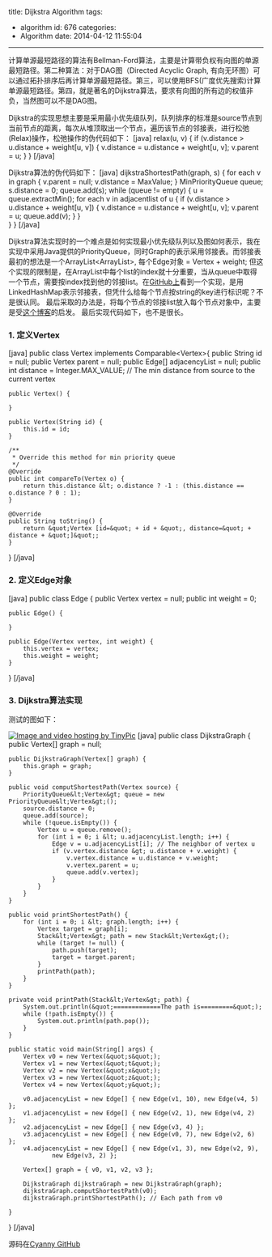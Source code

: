 title: Dijkstra Algorithm
tags:
  - algorithm
id: 676
categories:
  - Algorithm
date: 2014-04-12 11:55:04
---

计算单源最短路径的算法有Bellman-Ford算法，主要是计算带负权有向图的单源最短路径。第二种算法：对于DAG图（Directed Acyclic Graph, 有向无环图）可以通过拓扑排序后再计算单源最短路径。第三，可以使用BFS(广度优先搜索)计算单源最短路径。第四，就是著名的Dijkstra算法，要求有向图的所有边的权值非负，当然图可以不是DAG图。

<!--more-->
Dijkstra的实现思想主要是采用最小优先级队列，队列排序的标准是source节点到当前节点的距离，每次从堆顶取出一个节点，遍历该节点的邻接表，进行松弛(Relax)操作，松弛操作的伪代码如下：
[java]
relax(u, v) {
  if (v.distance &gt; u.distance + weight[u, v]) {
    v.distance = u.distance + weight[u, v];
    v.parent = u;
  }
}
[/java]

Dijkstra算法的伪代码如下：
[java]
dijkstraShortestPath(graph, s) {
  for each v in graph {
    v.parent = null;
    v.distance = MaxValue;
  }
  MinPriorityQueue queue;
  s.distance = 0;
  queue.add(s);
  while (queue != empty) {
    u = queue.extractMin();
    for each v in adjacentlist of u {
      if (v.distance &gt; u.distance + weight[u, v]) {
        v.distance = u.distance + weight[u, v];
        v.parent = u;
        queue.add(v);
      }
    }  
  }
}
[/java]

Dijkstra算法实现时的一个难点是如何实现最小优先级队列以及图如何表示，我在实现中采用Java提供的PriorityQueue，同时Graph的表示采用邻接表。而邻接表最初的想法是一个ArrayList<ArrayList<Edge>>, 每个Edge对象 = Vertex + weight; 但这个实现的限制是，在ArrayList中每个list的index就十分重要，当从queue中取得一个节点，需要按index找到他的邻接list。在[GitHub上](https://github.com/mburst/dijkstras-algorithm/blob/master/Dijkstras.java)看到一个实现，是用LinkedHashMap表示邻接表，但凭什么给每个节点按string的key进行标识呢？不是很认同。
最后采取的办法是，将每个节点的邻接list放入每个节点对象中，主要是受[这个博客](http://www.algolist.com/code/java/Dijkstra%27s_algorithm)的启发。
最后实现代码如下，也不是很长。

### 1\. 定义Vertex

[java]
public class Vertex implements Comparable&lt;Vertex&gt;{
	public String id = null;
	public Vertex parent = null;
	public Edge[] adjacencyList = null;
	public int distance = Integer.MAX_VALUE; // The min distance from source to the current vertex

	public Vertex() {

	}

	public Vertex(String id) {
		this.id = id;
	}

	/**
	 * Override this method for min priority queue
	 */
	@Override
	public int compareTo(Vertex o) {
		return this.distance &lt; o.distance ? -1 : (this.distance == o.distance ? 0 : 1);
	}

	@Override
	public String toString() {
		return &quot;Vertex [id=&quot; + id + &quot;, distance=&quot; + distance + &quot;]&quot;;
	}
}
[/java]

### 2\. 定义Edge对象

[java]
public class Edge {
	public Vertex vertex = null;
	public int weight = 0;

	public Edge() {

	}

	public Edge(Vertex vertex, int weight) {
		this.vertex = vertex;
		this.weight = weight;
	}

}
[/java]

### 3\. Dijkstra算法实现

测试的图如下：

[![Image and video hosting by TinyPic](http://i59.tinypic.com/9ggih1.jpg)](http://tinypic.com?ref=9ggih1.jpg)
[java]
public class DijkstraGraph {
	public Vertex[] graph = null;

	public DijkstraGraph(Vertex[] graph) {
		this.graph = graph;
	}

	public void computShortestPath(Vertex source) {
		PriorityQueue&lt;Vertex&gt; queue = new PriorityQueue&lt;Vertex&gt;();
		source.distance = 0;
		queue.add(source);
		while (!queue.isEmpty()) {
			Vertex u = queue.remove();
			for (int i = 0; i &lt; u.adjacencyList.length; i++) {
				Edge v = u.adjacencyList[i]; // The neighbor of vertex u
				if (v.vertex.distance &gt; u.distance + v.weight) {
					v.vertex.distance = u.distance + v.weight;
					v.vertex.parent = u;
					queue.add(v.vertex);
				}
			}
		}
	}

	public void printShortestPath() {
		for (int i = 0; i &lt; graph.length; i++) {
			Vertex target = graph[i];
			Stack&lt;Vertex&gt; path = new Stack&lt;Vertex&gt;();
			while (target != null) {
				path.push(target);
				target = target.parent;
			}
			printPath(path);
		}
	}

	private void printPath(Stack&lt;Vertex&gt; path) {
		System.out.println(&quot;=============The path is=========&quot;);
		while (!path.isEmpty()) {
			System.out.println(path.pop());
		}
	}

	public static void main(String[] args) {
		Vertex v0 = new Vertex(&quot;s&quot;);
		Vertex v1 = new Vertex(&quot;t&quot;);
		Vertex v2 = new Vertex(&quot;x&quot;);
		Vertex v3 = new Vertex(&quot;z&quot;);
		Vertex v4 = new Vertex(&quot;y&quot;);

		v0.adjacencyList = new Edge[] { new Edge(v1, 10), new Edge(v4, 5) };
		v1.adjacencyList = new Edge[] { new Edge(v2, 1), new Edge(v4, 2) };
		v2.adjacencyList = new Edge[] { new Edge(v3, 4) };
		v3.adjacencyList = new Edge[] { new Edge(v0, 7), new Edge(v2, 6) };
		v4.adjacencyList = new Edge[] { new Edge(v1, 3), new Edge(v2, 9),
				new Edge(v3, 2) };

		Vertex[] graph = { v0, v1, v2, v3 };

		DijkstraGraph dijkstraGraph = new DijkstraGraph(graph);
		dijkstraGraph.computShortestPath(v0);
		dijkstraGraph.printShortestPath(); // Each path from v0

	}

}
[/java]

源码在[Cyanny GitHub](https://github.com/lgrcyanny/Algorithm/tree/master/src/com/algorithm/graph/dijkstra)